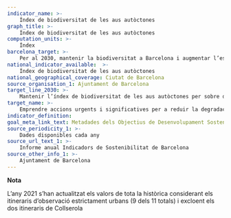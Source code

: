 ```yaml
---
indicator_name: >-
    Índex de biodiversitat de les aus autòctones
graph_title: >-
    Índex de biodiversitat de les aus autòctones
computation_units: >-
    Índex
barcelona_target: >-
    Per al 2030, mantenir la biodiversitat a Barcelona i augmentar l’esforç en la lluita per la preservació de la biodiversitat del planeta
national_indicator_available:  >-
    Índex de biodiversitat de les aus autòctones
national_geographical_coverage: Ciutat de Barcelona 
source_organisation_1: Ajuntament de Barcelona
target_line_2030: >-
    Mantenir l’índex de biodiversitat de les aus autòctones per sobre de 0,80
target_name: >-
    Emprendre accions urgents i significatives per a reduir la degradació dels hàbitats naturals, aturar la pèrdua de biodiversitat i, per a 2020, protegir les espècies amenaçades i evitar-ne l’extinció
indicator_definition:
goal_meta_link_text: Metadades dels Objectius de Desenvolupament Sostenible de les Nacions Unides (pdf 894kB)
source_periodicity_1: >-
    Dades disponibles cada any
source_url_text_1: >-
    Informe anual Indicadors de Sostenibilitat de Barcelona
source_other_info_1: >-
    Ajuntament de Barcelona
---
```

**Nota**

L’any 2021 s’han actualitzat els valors de tota la històrica considerant els itineraris d’observació estrictament urbans
(9 dels 11 totals) i excloent els dos itineraris de Collserola
